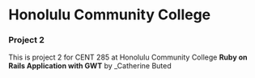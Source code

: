 # Honolulu Community College
### Project 2
This is project 2 for CENT 285 at Honolulu Community College
__Ruby on Rails Application with GWT__ by _Catherine Buted
